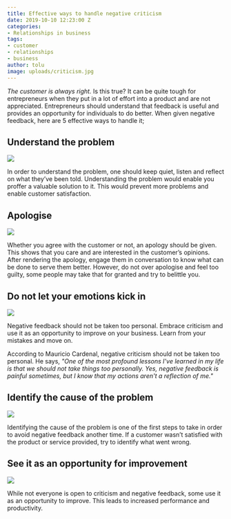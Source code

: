 ```yaml
---
title: Effective ways to handle negative criticism
date: 2019-10-10 12:23:00 Z
categories:
- Relationships in business
tags:
- customer
- relationships
- business
author: tolu
image: uploads/criticism.jpg
---
```


*The customer is always right.* Is this true? It can be quite tough for entrepreneurs when they put in a lot of effort into a product and are not appreciated.
Entrepreneurs should understand that feedback is useful and provides an opportunity for individuals to do better.
When given negative feedback, here are 5 effective ways to handle it;

## **Understand the problem**

<img src="https://res.cloudinary.com/neo360africa/image/upload/c_scale,h_300,w_450/v1570710857/NEO360%20BLOG/giphy_cjifrt.gif"/>

In order to understand the problem, one should keep quiet, listen and reflect on what they’ve been told. Understanding the problem would enable you proffer a valuable solution to it. This would prevent more problems and enable customer satisfaction.

## **Apologise**

<img src="https://res.cloudinary.com/neo360africa/image/upload/c_scale,h_300,w_450/v1570710901/NEO360%20BLOG/sorry_r0mmhq.gif"/>

Whether you agree with the customer or not, an apology should be given. This shows that you care and are interested in the customer’s opinions. After rendering the apology, engage them in conversation to know what can be done to serve them better. However, do not over apologise and feel too guilty, some people may take that for granted and try to belittle you.

## **Do not let your emotions kick in**

<img src="https://res.cloudinary.com/neo360africa/image/upload/c_scale,h_300,w_450/v1570705467/NEO360%20BLOG/black-woman-with-depressed-emotion-SBYFNKQ_-_Copy_jobtqi.jpg"/>

Negative feedback should not be taken too personal. Embrace criticism and use it as an opportunity to improve on your business. Learn from your mistakes and move on.

According to Mauricio Cardenal, negative criticism should not be taken too personal. He says, *"One of the most profound lessons I've learned in my life is that we should not take things too personally. Yes, negative feedback is painful sometimes, but I know that my actions aren't a reflection of me."*

## **Identify the cause of the problem**

<img src="https://res.cloudinary.com/neo360africa/image/upload/c_scale,w_450/v1570710883/NEO360%20BLOG/shane-aldendorff-mQHEgroKw2k-unsplash_lh80js.jpg"/>

Identifying the cause of the problem is one of the first steps to take in order to avoid negative feedback another time. If a customer wasn’t satisfied with the product or service provided, try to identify what went wrong.

## **See it as an opportunity for improvement**

<img src="https://res.cloudinary.com/neo360africa/image/upload/c_scale,h_250,w_450/v1570710885/NEO360%20BLOG/progress_s4kjwq.gif"/>

While not everyone is open to criticism and negative feedback, some use it as an opportunity to improve. This leads to increased performance and productivity.